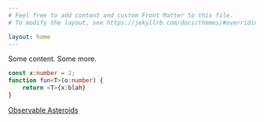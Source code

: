 ```yaml
---
# Feel free to add content and custom Front Matter to this file.
# To modify the layout, see https://jekyllrb.com/docs/themes/#overriding-theme-defaults

layout: home
---
```

Some content. Some more.
```typescript
const x:number = 2;
function fun<T>(o:number) {
    return <T>{x:blah}
}
```

[Observable Asteroids](asteroids)